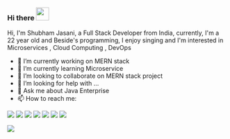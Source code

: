 ### Hi there <img src="https://raw.githubusercontent.com/MartinHeinz/MartinHeinz/master/wave.gif" width="30px">


Hi, I'm Shubham Jasani, a Full Stack Developer from India, currently, I'm a 22 year old and Beside's programming, I enjoy singing and I'm interested in Microservices , Cloud Computing , DevOps

<!--
**jasanishubh123/jasanishubh123** is a ✨ _special_ ✨ repository because its `README.md` (this file) appears on your GitHub profile.
-->

- 🔭 I’m currently working on  MERN stack
- 🌱 I’m currently learning Microservice
- 👯 I’m looking to collaborate on MERN stack project
- 🤔 I’m looking for help with ...
- 💬 Ask me about Java Enterprise
- 📫 How to reach me: 

![](https://img.shields.io/badge/OS-Linux-informational?style=flat&logo=<LOGO_NAME>&logoColor=white&color=2bbc8a)
![](https://img.shields.io/badge/Editor-VSCode-informational?style=flat&logo=<LOGO_NAME>&logoColor=white&color=2bbc8a)
![](https://img.shields.io/badge/Code-NodeJS-informational?style=flat&logo=<LOGO_NAME>&logoColor=white&color=2bbc8a)
![](https://img.shields.io/badge/Code-React-informational?style=flat&logo=<LOGO_NAME>&logoColor=white&color=2bbc8a)
![](https://img.shields.io/badge/Code-Java-informational?style=flat&logo=<LOGO_NAME>&logoColor=white&color=2bbc8a)
![](https://img.shields.io/badge/Code-DOTNET-informational?style=flat&logo=<LOGO_NAME>&logoColor=white&color=2bbc8a)
![](https://img.shields.io/badge/Interest-Microservice-informational?style=flat&logo=<LOGO_NAME>&logoColor=white&color=2bbc8a)


<img src="https://raw.githubusercontent.com/abhisheknaiidu/abhisheknaiidu/master/code.gif"></img>







